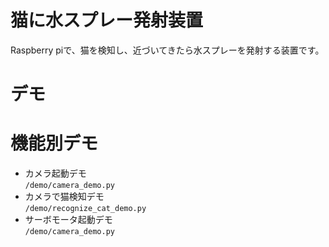 # 猫に水スプレー発射装置

Raspberry piで、猫を検知し、近づいてきたら水スプレーを発射する装置です。

# デモ


# 機能別デモ

- カメラ起動デモ  
  `/demo/camera_demo.py`
- カメラで猫検知デモ  
  `/demo/recognize_cat_demo.py`
- サーボモータ起動デモ  
  `/demo/camera_demo.py`
